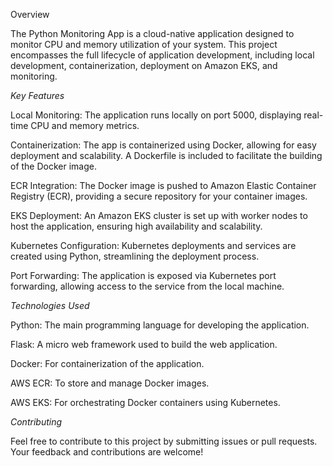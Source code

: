 Overview

The Python Monitoring App is a cloud-native application designed to monitor CPU and memory utilization of your system. This project encompasses the full lifecycle of application development, including local development, containerization, deployment on Amazon EKS, and monitoring.


*Key Features*

Local Monitoring: The application runs locally on port 5000, displaying real-time CPU and memory metrics.

Containerization: The app is containerized using Docker, allowing for easy deployment and scalability. A Dockerfile is included to facilitate the building of the Docker image.

ECR Integration: The Docker image is pushed to Amazon Elastic Container Registry (ECR), providing a secure repository for your container images.

EKS Deployment: An Amazon EKS cluster is set up with worker nodes to host the application, ensuring high availability and scalability.

Kubernetes Configuration: Kubernetes deployments and services are created using Python, streamlining the deployment process.

Port Forwarding: The application is exposed via Kubernetes port forwarding, allowing access to the service from the local machine.


*Technologies Used*


Python: The main programming language for developing the application.

Flask: A micro web framework used to build the web application.

Docker: For containerization of the application.

AWS ECR: To store and manage Docker images.

AWS EKS: For orchestrating Docker containers using Kubernetes.

*Contributing*

Feel free to contribute to this project by submitting issues or pull requests. Your feedback and contributions are welcome!
